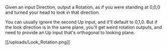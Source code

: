 Given an input Direction, output a Rotation, as if you were standing at 0,0,0 and turned your head to look in that direction. 

You can usually ignore the second Up input, and it'll default to 0,1,0. But if the look direction is in the same plane, you'll get weird rotation outputs, and need to provide an Up input that's orthogonal to looking plane.

[[/uploads/Look_Rotation.png]]